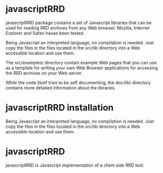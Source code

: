 javascriptRRD
=============

javascriptRRD package contains a set of Javascript libraries
that can be used for reading RRD archives from any Web browser.
Mozilla, Internet Explorer and Safari havae been tested.

Being Javascript an interpreted language, no compilation is needed.
Just copy the files in the files located in the 
src/lib
directory into a Web accessible location and use them.

The 
src/examples/
directory contain example Web pages that you can use as a template
for writing your own Web Browser applications for accessing the
RRD archives on your Web server.

While the code itself tries to be self documenting, the 
doc/lib/
directory contains more detailed information about the libraries.

javascriptRRD installation
==========================

Being Javascript an interpreted language, no compilation is needed.
Just copy the files in the files located in the
src/lib
directory into a Web accessible location and use them.

javascriptRRD
=============

javascriptRRD is Javascript implementation of a client side RRD tool.

